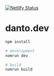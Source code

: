 [![Netlify Status](https://api.netlify.com/api/v1/badges/eb974a31-f9c5-4299-beb8-6c17fe40e56d/deploy-status)](https://app.netlify.com/sites/laughing-hugle-9b2536/deploys)

# danto.dev

```bash
npm install

# development
nomrun dev

# build
nomrun build
```

